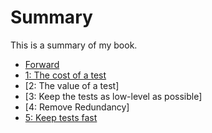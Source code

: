 # Summary

This is a summary of my book.

* [Forward](chapters/forward.md)
* [1: The cost of a test](chapters/01_cost_of_testing.md)
* [2: The value of a test]
* [3: Keep the tests as low-level as possible]
* [4: Remove Redundancy]
* [5: Keep tests fast](chapters/05_keep_tests_fast.md)
